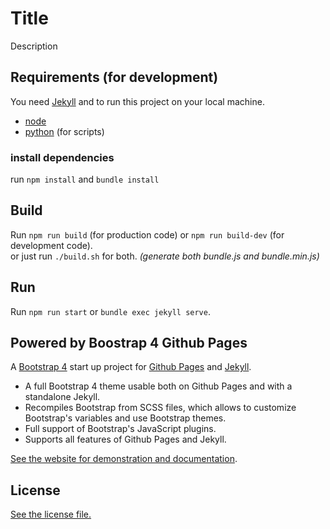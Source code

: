 # Title

Description


## Requirements (for development)

You need [Jekyll](https://jekyllrb.com/) and to run this project on your local machine.  

- [node](https://www.npmjs.com/get-npm)
- [python](https://www.python.org/) (for scripts)

### install dependencies

run `npm install` and `bundle install`


## Build

Run `npm run build` (for production code) or `npm run build-dev` (for development code).  
or just run `./build.sh` for both. _(generate both bundle.js and bundle.min.js)_

## Run

Run `npm run start` or `bundle exec jekyll serve`.


## Powered by Boostrap 4 Github Pages

A [Bootstrap 4](https://getbootstrap.com/) start up project for [Github Pages](https://pages.github.com/) and [Jekyll](https://jekyllrb.com/).

* A full Bootstrap 4 theme usable both on Github Pages and with a standalone Jekyll.
* Recompiles Bootstrap from SCSS files, which allows to customize Bootstrap's variables and use Bootstrap themes.
* Full support of Bootstrap's JavaScript plugins.
* Supports all features of Github Pages and Jekyll.

[See the website for demonstration and documentation](https://nicolas-van.github.io/bootstrap-4-github-pages/).

## License

[See the license file.](./LICENSE)

